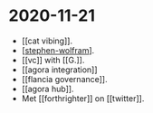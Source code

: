 # 2020-11-21

- [[cat vibing]].
- [[stephen-wolfram]].
- [[vc]] with [[G.]].
- [[agora integration]]
- [[flancia governance]].
- [[agora hub]].
- Met [[forthrighter]] on [[twitter]].


[//begin]: # "Autogenerated link references for markdown compatibility"
[cat-vibing]: ../cat-vibing "Cat Vibing"
[stephen-wolfram]: ../stephen-wolfram "Stephen Wolfram"
[g]: ../g. "G."
[agora-integration]: ../agora-integration "Agora Integration"
[//end]: # "Autogenerated link references"